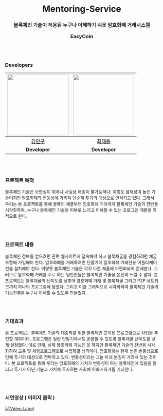 <div align="center">
<h1>Mentoring-Service</h1>
<h3> 블록체인 기술이 적용된 누구나 이해하기 쉬운 암호화폐 거래시스템 

EasyCoin</h3>
</div>

<br>
<br>

### Developers
|<img src="https://avatars.githubusercontent.com/u/80077569?v=4" width=200>|<img src="https://avatars.githubusercontent.com/u/80927257?v=4" width=200>|
|:--------:|:--------:|
|[강민구](https://github.com/mgKang3646)|[최재웅](https://github.com/jaeung-choi)|
|**Developer**|**Developer**|

<br>
<br>

### 프로젝트 목적 
블록체인 기술은 보안성이 뛰어나 사실상 해킹이 불가능하다. 이렇듯 잠재성이 높은 기술이지만 암호화폐의 변동성에 가려져 단순히 투기의 대상으로 인식되고 있다. 그래서 우리는 본 프로젝트를 통해 블록의 채굴부터 암호화폐 거래까지 블록체인 기술의 전반을 시각화하여, 누구나 블록체인 기술을 피부로 느끼고 이해할 수 있는 프로그램 개발을 목적으로 한다.

<br>
<br>

### 프로젝트 내용   
블록체인 정보를 얻으려면 관련 웹사이트에 접속해야 하고 블록채굴을 경험하려면 채굴조합에 가입해야 한다. 암호화폐를 거래하려면 단말기에 암호화폐 거래전용 어플리케이션을 설치해야 한다. 이렇듯 블록체인 기술은 각각 다른 제품에 파편화되어 존재한다. 그러므로 암호화폐 거래를 주로 하는 일반인들은 블록체인 기술을 온전히 느낄 수 없다. 본 프로젝트는 블록채굴의 난이도를 낮추어 암호화폐 거래 및 블록채굴 그리고 P2P 네트워크까지 하나의 프로그램에 담았다. 그리고 이를 그래픽으로 시각화하여 블록체인 기술의 기승전결을 누구나 이해할 수 있도록 만들었다.

<br>
<br>

### 기대효과
본 프로젝트는 블록체인 기술의 대중화를 위한 블록체인 교육용 프로그램으로 사업을 추진할 계획이다. 프로그램은 일반 단말기에서도 운용될 수 있도록 블록채굴 난이도를 낮게 설정했다. 이로 인해, 실제 암호화폐 기능은 못 하지만 블록체인 기술의 전반을 시각화하여 교육 및 체험프로그램으로 사업화할 생각이다. 암호화폐는 현재 높은 변동성으로 인해 투기의 대상으로 전락하고 있다. 변동성이라는 그늘 아래 본질이 가려져 있는 것이다. 본 프로젝트를 통해 우리는 암호화폐의 가치가 변동성이 아닌 블록체인에 있음을 알리고 투기가 아닌 기술과 가치에 투자하는 사회에 이바지하기를 기대한다.

<br>
<br>

### 시연영상 ( 이미지 클릭 )
[![Video Label](https://github.com/mgKang3646/EasyCoin/assets/80077569/50855db2-8b76-4589-88ab-8edccd93766c)](https://www.youtube.com/watch?v=X2WXb94fUTI)
